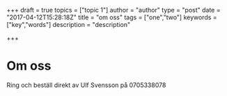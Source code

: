 +++
draft = true
topics = ["topic 1"]
author = "author"
type = "post"
date = "2017-04-12T15:28:18Z"
title = "om oss"
tags = ["one","two"]
keywords = ["key","words"]
description = "description"

+++
# Om oss

Ring och beställ direkt av Ulf Svensson på 0705338078
